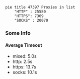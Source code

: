 
```mermaid
pie title 47397 Proxies in list
    "HTTP" : 25580
    "HTTPS": 7309
    "SOCKS" : 20070
```

### Some Info
#### Average Timeout

- mixed: 5.0s
- http: 2.5s
- https: 13.7s
- socks: 10.1s